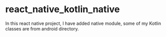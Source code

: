 # react_native_kotlin_native
In this react native project, I have added native module, some of my Kotlin classes are from android directory.
